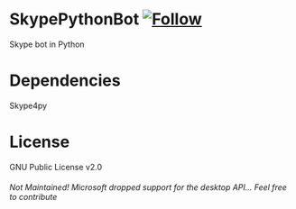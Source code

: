 SkypePythonBot [![Follow](https://img.shields.io/twitter/follow/MyClaraOswin.svg)](http://twitter.com/intent/user?screen_name=MyClaraOswin)
===

Skype bot in Python

# Dependencies

Skype4py

# License

GNU Public License v2.0

###### Not Maintained! Microsoft dropped support for the desktop API... Feel free to contribute
